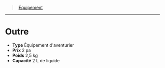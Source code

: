 ﻿---
!EquipmentItem
Type: Équipement d'aventurier
Price: 2 pa
Weight: 2,5 kg
Capacity: 2 L de liquide
Id: equipment_hd.md#outre
ParentLink: equipment_hd.md#Équipement
Name: Outre
ParentName: Équipement
NameLevel: 1
Attributes: {}
---
> [Équipement](hd_equipment.md)

---

# Outre

- **Type** Équipement d'aventurier
- **Prix** 2 pa
- **Poids** 2,5 kg
- **Capacité** 2 L de liquide

